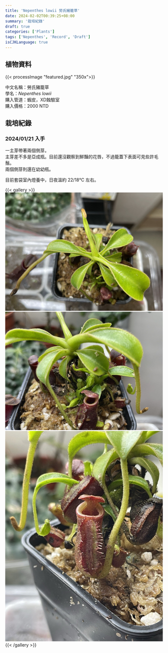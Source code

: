 ```yaml
---
title: 'Nepenthes lowii 勞氏豬籠草'
date: 2024-02-02T00:39:25+08:00
summary: '栽培紀錄'
draft: true
categories: ['Plants']
tags: ['Nepenthes', 'Record', 'Draft']
isCJKLanguage: true
---
```


## 植物資料

{{< processImage "featured.jpg" "350x">}}

中文名稱：勞氏豬籠草  
學名：*Nepenthes lowii*  
購入管道：蝦皮，XD蝕驗室  
購入價格：2000 NTD  

## 栽培紀錄

### 2024/01/21 入手

一主芽帶著兩個側芽。  
主芽差不多是亞成瓶。目前還沒觀察到鮮豔的花唇，不過籠蓋下表面可見些許毛鬚。  
兩個側芽則還在幼幼瓶。  

目前套袋室內燈養中，日夜溫約 22/18℃ 左右。  

{{< gallery >}}
  <img src="./images/2024-01-21(1).jpg" class="grid-w33">
  <img src="./images/2024-01-21(2).jpg" class="grid-w33">
  <img src="./images/2024-01-21(3).jpg" class="grid-w33">
{{< /gallery >}}
